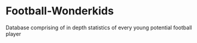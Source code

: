 # Football-Wonderkids
Database comprising of in depth statistics of every young potential football player
